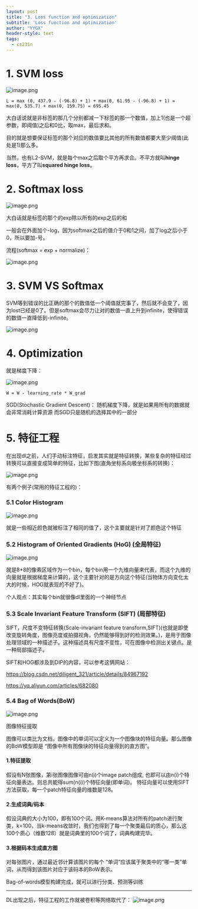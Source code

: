 ```yaml
---
layout: post
title: "3. Loss function and optimization"
subtitle: 'Loss function and optimization'
author: "YYGX"
header-style: text
tags:
  - cs231n
---
```



# 1. SVM loss
![image.png](https://i.loli.net/2019/09/24/W4iur3ERYOjqXkx.png)

`L = max (0, 437.9 - (-96.8) + 1) + max(0, 61.95 - (-96.8) + 1) = max(0, 535.7) + max(0, 159.75) = 695.45`

大白话说就是非标签的那几个分别都减一下标签的那一个数值，加上1(也是一个超参数，即阈值)之后和0比，取max，最后求和。

目的就是想要保证标签的那个对应的数值要比其他的所有数值都要大至少阈值(此处是1)那么多。

当然，也有L2-SVM，就是每个max之后取个平方再求合。不平方就叫**hinge loss**，平方了叫**squared hinge loss**。

# 2. Softmax loss
![image.png](https://i.loli.net/2019/09/23/nfrqxBMwJEpzWH2.png)

大白话就是标签的那个的exp除以所有的exp之后的和

一般会在外面加个-log，因为softmax之后的值介于0和1之间，加了log之后小于0，所以要加-号。

流程(softmax = exp + normalize)：

![image.png](https://i.loli.net/2019/09/23/O4vVskxIfynXi31.png)

# 3. SVM VS Softmax
SVM等到错误的比正确的那个的数值低一个阈值就完事了，然后就不会变了，因为lost已经是0了。但是softmax会尽力让对的数值一直上升到infinite，使得错误的数值一直降低到-infinite。

![image.png](https://i.loli.net/2019/09/23/2KUHPruTEIqVkm6.png)

# 4. Optimization
就是梯度下降：

![image.png](https://i.loli.net/2019/09/23/uyMLNaobfDrXexg.png)

`W = W - learning_rate * W_grad`

SGD(Stochastic Gradient Descent)：
随机梯度下降，就是如果用所有的数据就会非常消耗计算资源
而SGD只是随机的选择其中的一部分

# 5. 特征工程
在出现dl之前，人们手动标注特征，启发其实就是特征转换，某些复杂的特征经过转换可以直接变成简单的特征，比如下图(直角坐标系向极坐标系的转换)：

![image.png](https://i.loli.net/2019/09/23/J5CltHXdwYx8F9p.png)

有两个例子(常用的特征工程的)：
### 5.1 Color Histogram

![image.png](https://i.loli.net/2019/09/23/SBIzsCYMJH4NjQV.png)

就是一些相近颜色就被标注了相同的值了，这个主要就是针对了颜色这个特征

### 5.2 Histogram of Oriented Gradients (HoG) (全局特征)
![image.png](https://i.loli.net/2019/09/23/YkrzhTyVjw9vAQP.png)

就是8*8的像素区域作为一个bin，每个bin用一个九维向量来代表，而这个九维的向量就是根据梯度来计算的，这个主要针对的是方向这个特征(当物体方向变化太大的时候，HOG就表现的不好了)。

个人观点：其实每个bin就很像dl里面的一个神经节点
### 5.3 Scale Invariant Feature Transform (SIFT) (局部特征)
SIFT，尺度不变特征转换(Scale-invariant feature transform,SIFT)(也就是即使改变旋转角度，图像亮度或拍摄视角，仍然能够得到好的检测效果。)，是用于图像处理领域的一种描述子。这种描述具有尺度不变性，可在图像中检测出关键点。是一种局部描述子。

SIFT和HOG都涉及到DIP的内容，可以参考这俩网站：

https://blog.csdn.net/diligent_321/article/details/84967192

https://yq.aliyun.com/articles/682080

### 5.4 Bag of Words(BoW) 
![image.png](https://i.loli.net/2019/09/23/OLXEmkTZNlCzQef.png)

图像特征提取

图像可以类比为文档，图像中的单词可以定义为一个图像块的特征向量。那么图像的BoW模型即是 “图像中所有图像块的特征向量得到的直方图”。

#### 1.特征提取
假设有N张图像，第i张图像图像可由n(i)个image patch组成, 也即可以由n(i)个特征向量表达。则总共能得sum(n(i))个特征向量(即单词)。
特征向量可以使用SIFT方法获取，每一个patch特征向量的维数是128。
#### 2.生成词典/码本
假设词典的大小为100，即有100个词。用K-means算法对所有的patch进行聚类，k=100，当k-means收敛时，我们也得到了每一个聚类最后的质心，那么这100个质心（维数128）就是词典里的100个词了，词典构建完毕。
#### 3.根据码本生成直方图
对每张图片，通过最近邻计算该图片的每个 “单词”应该属于聚类中的“哪一类”单词，从而得到该图片对应于该码本的BoW表示。

Bag-of-words模型构建完成，就可以进行分类、预测等训练

---

DL出现之后，特征工程的工作就被卷积等网络取代了：
![image.png](https://i.loli.net/2019/09/23/Js2YhtCxoZuAV1U.png)
